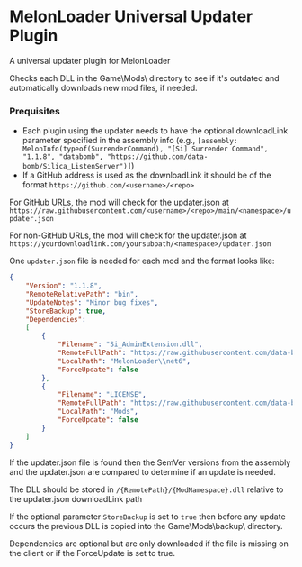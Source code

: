 # MelonLoader Universal Updater Plugin
A universal updater plugin for MelonLoader

Checks each DLL in the Game\Mods\ directory to see if it's outdated and automatically downloads new mod files, if needed.

### Prequisites
- Each plugin using the updater needs to have the optional downloadLink parameter specified in the assembly info
(e.g., `[assembly: MelonInfo(typeof(SurrenderCommand), "[Si] Surrender Command", "1.1.8", "databomb", "https://github.com/data-bomb/Silica_ListenServer")]`)
- If a GitHub address is used as the downloadLink it should be of the format `https://github.com/<username>/<repo>`

For GitHub URLs, the mod will check for the updater.json at `https://raw.githubusercontent.com/<username>/<repo>/main/<namespace>/updater.json`

For non-GitHub URLs, the mod will check for the updater.json at `https://yourdownloadlink.com/yoursubpath/<namespace>/updater.json`

One `updater.json` file is needed for each mod and the format looks like:
```JSON
{
	"Version": "1.1.8",
	"RemoteRelativePath": "bin",
	"UpdateNotes": "Minor bug fixes",
	"StoreBackup": true,
	"Dependencies":
	[
		{
			"Filename": "Si_AdminExtension.dll",
			"RemoteFullPath": "https://raw.githubusercontent.com/data-bomb/Silica_ListenServer/main/Si_AdminExtension/bin",
			"LocalPath": "MelonLoader\\net6",
			"ForceUpdate": false
		},
		{
			"Filename": "LICENSE",
			"RemoteFullPath": "https://raw.githubusercontent.com/data-bomb/Silica_ListenServer/main",
			"LocalPath": "Mods",
			"ForceUpdate": false
		}
	]
}
```

If the updater.json file is found then the SemVer versions from the assembly and the updater.json are compared to determine if an update is needed.

The DLL should be stored in `/{RemotePath}/{ModNamespace}.dll` relative to the updater.json downloadLink path

If the optional parameter `StoreBackup` is set to `true` then before any update occurs the previous DLL is copied into the Game\Mods\backup\ directory.

Dependencies are optional but are only downloaded if the file is missing on the client or if the ForceUpdate is set to true.
